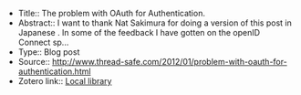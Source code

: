 - Title:: The problem with OAuth for Authentication.
- Abstract:: I want to thank Nat Sakimura for doing a version of this post in Japanese .   In some of the feedback I have gotten on the openID Connect sp...
- Type:: Blog post
- Source:: http://www.thread-safe.com/2012/01/problem-with-oauth-for-authentication.html
- Zotero link:: [Local library](zotero://select/library/items/U4IQDNUW)
